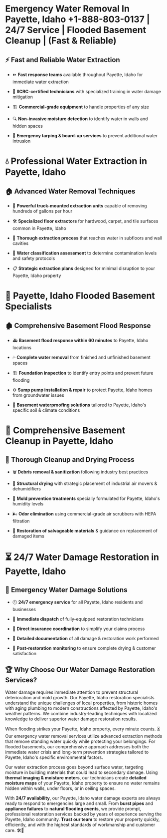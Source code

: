 # Emergency Water Removal In Payette, Idaho +1-888-803-0137 | 24/7 Service | Flooded Basement Cleanup | (Fast & Reliable)  

## ⚡ Fast and Reliable Water Extraction  
- ⏩ **Fast response teams** available throughout Payette, Idaho for immediate water extraction  
- 🏅 **IICRC-certified technicians** with specialized training in water damage mitigation  
- 🏗️ **Commercial-grade equipment** to handle properties of any size  
- 🔍 **Non-invasive moisture detection** to identify water in walls and hidden spaces  
- 🛑 **Emergency tarping & board-up services** to prevent additional water intrusion  

# 💧 Professional Water Extraction in Payette, Idaho  

## 🏠 Advanced Water Removal Techniques  
- 🚛 **Powerful truck-mounted extraction units** capable of removing hundreds of gallons per hour  
- 🛠️ **Specialized floor extractors** for hardwood, carpet, and tile surfaces common in Payette, Idaho  
- 📏 **Thorough extraction process** that reaches water in subfloors and wall cavities  
- 🧪 **Water classification assessment** to determine contamination levels and safety protocols  
- 📋 **Strategic extraction plans** designed for minimal disruption to your Payette, Idaho property  

# 🌊 Payette, Idaho Flooded Basement Specialists  

## 🏚️ Comprehensive Basement Flood Response  
- 🚑 **Basement flood response within 60 minutes** to Payette, Idaho locations  
- 💦 **Complete water removal** from finished and unfinished basement spaces  
- 🏗️ **Foundation inspection** to identify entry points and prevent future flooding  
- ⚙️ **Sump pump installation & repair** to protect Payette, Idaho homes from groundwater issues  
- 🌱 **Basement waterproofing solutions** tailored to Payette, Idaho's specific soil & climate conditions  

# 🧹 Comprehensive Basement Cleanup in Payette, Idaho  

## 🔄 Thorough Cleanup and Drying Process  
- 🗑️ **Debris removal & sanitization** following industry best practices  
- 💨 **Structural drying** with strategic placement of industrial air movers & dehumidifiers  
- 🦠 **Mold prevention treatments** specially formulated for Payette, Idaho's humidity levels  
- 🌬️ **Odor elimination** using commercial-grade air scrubbers with HEPA filtration  
- 🔧 **Restoration of salvageable materials** & guidance on replacement of damaged items  

# ⏳ 24/7 Water Damage Restoration in Payette, Idaho  

## 🚀 Emergency Water Damage Solutions  
- 🕛 **24/7 emergency service** for all Payette, Idaho residents and businesses  
- 🚒 **Immediate dispatch** of fully-equipped restoration technicians  
- 🏦 **Direct insurance coordination** to simplify your claims process  
- 📜 **Detailed documentation** of all damage & restoration work performed  
- 🔎 **Post-restoration monitoring** to ensure complete drying & customer satisfaction  

## 🏆 Why Choose Our Water Damage Restoration Services?  
Water damage requires immediate attention to prevent structural deterioration and mold growth. Our Payette, Idaho restoration specialists understand the unique challenges of local properties, from historic homes with aging plumbing to modern constructions affected by Payette, Idaho's weather patterns. We combine industry-leading techniques with localized knowledge to deliver superior water damage restoration results.  

When flooding strikes your Payette, Idaho property, every minute counts. ⏳ Our emergency water removal services utilize advanced extraction methods that remove standing water quickly while protecting your belongings. For flooded basements, our comprehensive approach addresses both the immediate water crisis and long-term prevention strategies tailored to Payette, Idaho's specific environmental factors.  

Our water extraction process goes beyond surface water, targeting moisture in building materials that could lead to secondary damage. Using **thermal imaging & moisture meters**, our technicians create **detailed moisture maps** of your Payette, Idaho property to ensure no water remains hidden within walls, under floors, or in ceiling spaces.  

With **24/7 availability**, our Payette, Idaho water damage experts are always ready to respond to emergencies large and small. From **burst pipes** and **appliance failures** to **natural flooding events**, we provide prompt, professional restoration services backed by years of experience serving the Payette, Idaho community. **Trust our team** to restore your property quickly, efficiently, and with the highest standards of workmanship and customer care. 🛠️💪  
